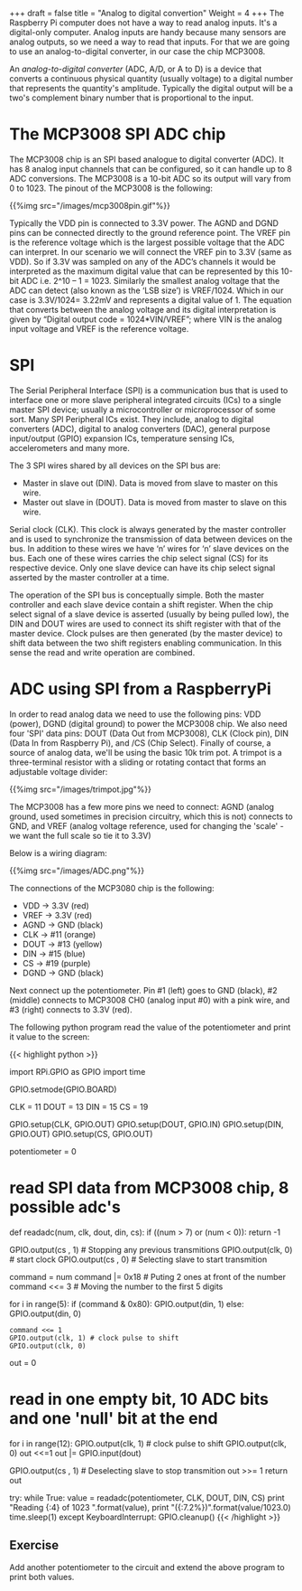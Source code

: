 +++
draft = false
title = "Analog to digital convertion"
Weight = 4
+++
The Raspberry Pi computer does not have a way to read analog inputs. It's a digital-only computer. Analog inputs are handy because many sensors are analog outputs, so we need a way to read that inputs. For that we are going to use an analog-to-digital converter, in our case the chip MCP3008.

An *analog-to-digital converter* (ADC, A/D, or A to D) is a device that converts a continuous physical quantity (usually voltage) to a digital number that represents the quantity's amplitude. Typically the digital output will be a two's complement binary number that is proportional to the input.

# The MCP3008 SPI ADC chip

The MCP3008 chip is an SPI based analogue to digital converter (ADC). It has 8 analog input channels that can be configured, so it can handle up to 8 ADC conversions. The MCP3008 is a 10-bit ADC so its output will vary from 0 to 1023. The pinout of the MCP3008 is the following:

{{%img src="/images/mcp3008pin.gif"%}}

Typically the VDD pin is connected to  3.3V power. The AGND and DGND pins can be connected directly to the ground reference point. The VREF pin is the reference voltage which is the largest possible voltage that the ADC can interpret. In our scenario we will connect the VREF pin to 3.3V (same as VDD). So if 3.3V was sampled on any of the ADC’s channels it would be interpreted as the maximum digital value that can be represented by this 10-bit ADC i.e. 2^10 – 1 = 1023. Similarly the smallest analog voltage that the ADC can detect (also known as the ‘LSB size’) is VREF/1024. Which in our case is 3.3V/1024= 3.22mV and represents a digital value of 1. The equation that converts between the analog voltage and its digital interpretation is given by “Digital output code = 1024*VIN/VREF”; where VIN is the analog input voltage and VREF is the reference voltage.

# SPI
The Serial Peripheral Interface (SPI) is a communication bus that is used to interface one or more slave peripheral integrated circuits (ICs) to a single master SPI device; usually a microcontroller or microprocessor of some sort. Many SPI  Peripheral ICs exist. They include, analog to digital converters (ADC), digital to analog converters (DAC), general purpose input/output (GPIO) expansion ICs, temperature sensing ICs, accelerometers and many more. 

The 3 SPI wires shared by all devices on the SPI  bus are:

* Master in slave out (DIN). Data is moved from slave to master on this wire. 
* Master out slave in (DOUT). Data is moved from master to slave on this wire.

Serial clock (CLK). This clock is always generated by the master controller and is used to synchronize the transmission of data between devices on the bus.
In addition to these wires we have ‘n’ wires for ‘n’ slave devices on the bus. Each one of these wires carries the chip select signal (CS) for its respective device. Only one slave device can have its chip select signal asserted by the master controller at a time.

The operation of the SPI bus is conceptually simple. Both the master controller and each slave device contain a shift register. When the chip select signal of a slave device is asserted (usually by being pulled low), the DIN and DOUT wires are used to connect its shift register with that of the master device. Clock pulses are then generated (by the master device)  to shift data between the two shift registers enabling communication. In this sense the read and write operation are combined.

# ADC using SPI from a RaspberryPi
In order to read analog data we need to use the following pins: VDD (power), DGND (digital ground) to power the MCP3008 chip. We also need four 'SPI' data pins: DOUT (Data Out from MCP3008), CLK (Clock pin), DIN (Data In from Raspberry Pi),  and /CS (Chip Select).  Finally of course, a source of analog data, we'll be using the basic 10k trim pot. A trimpot is a three-terminal resistor with a sliding or rotating contact that forms an adjustable voltage divider:

{{%img src="/images/trimpot.jpg"%}} 

The MCP3008 has a few more pins we need to connect: AGND (analog ground, used sometimes in precision circuitry, which this is not) connects to GND, and VREF (analog voltage reference, used for changing the 'scale' - we want the full scale so tie it to 3.3V)

Below is a wiring diagram:

{{%img src="/images/ADC.png"%}}

The connections of the MCP3080 chip is the following:

* VDD  -> 3.3V (red)
* VREF -> 3.3V (red)
* AGND -> GND (black)
* CLK  -> #11 (orange)
* DOUT -> #13 (yellow)
* DIN  -> #15 (blue)
* CS   -> #19 (purple)
* DGND -> GND (black)

Next connect up the potentiometer. Pin #1 (left) goes to GND (black), #2 (middle) connects to MCP3008 CH0 (analog input #0) with a pink wire, and #3 (right) connects to 3.3V (red).


The following python program read the value of the potentiometer and print it value to the screen:

{{< highlight python >}}

import RPi.GPIO as GPIO
import time

GPIO.setmode(GPIO.BOARD)

CLK  = 11
DOUT = 13
DIN  = 15
CS   = 19


GPIO.setup(CLK,  GPIO.OUT)
GPIO.setup(DOUT, GPIO.IN)
GPIO.setup(DIN,  GPIO.OUT)
GPIO.setup(CS,   GPIO.OUT)

potentiometer = 0

# read SPI data from MCP3008 chip, 8 possible adc's  
def readadc(num, clk, dout, din, cs):
  if ((num > 7) or (num < 0)):
    return -1

  GPIO.output(cs , 1) # Stopping any previous transmitions
  GPIO.output(clk, 0) # start clock
  GPIO.output(cs , 0) # Selecting slave to start transmition

  command = num 
  command |= 0x18     # Puting 2 ones at front of the number
  command <<= 3       # Moving the number to the first 5 digits

  for i in range(5):
    if (command & 0x80):
	    GPIO.output(din, 1)
    else:
	    GPIO.output(din, 0)
	    
    command <<= 1
    GPIO.output(clk, 1) # clock pulse to shift
    GPIO.output(clk, 0)
  
  out = 0
  # read in one empty bit, 10 ADC bits and one 'null' bit at the end
  for i in range(12):
    GPIO.output(clk, 1) # clock pulse to shift
    GPIO.output(clk, 0)
    out <<=1
    out |= GPIO.input(dout)

  GPIO.output(cs , 1) # Deselecting slave to stop transmition
  out >>= 1 
  return out	 
		

try:
  while True:
    value = readadc(potentiometer, CLK, DOUT, DIN, CS)
    print "Reading {:4} of 1023 ".format(value),
    print "({:7.2%})".format(value/1023.0)
    time.sleep(1)
except KeyboardInterrupt:
  GPIO.cleanup()
{{< /highlight >}}

## Exercise
Add another potentiometer to the circuit and extend the above program to print both values.
